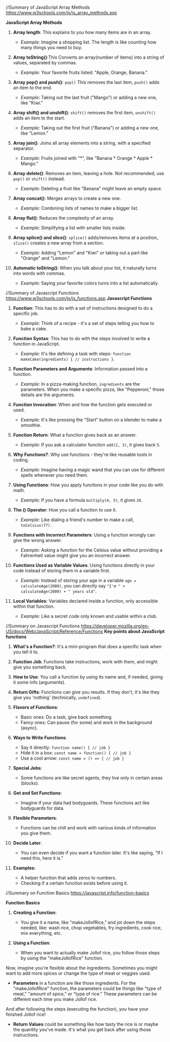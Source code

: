 //Summary of JavaScript Array Methods https://www.w3schools.com/js/js_array_methods.asp

**JavaScript Array Methods**

1. **Array length**: This explains to you how many items are in an array.
   - *Example*: Imagine a shopping list. The length is like counting how many things you need to buy.

2. **Array toString()**:This Converts an array(number of items) into a string of values, separated by commas.
   - *Example*: Your favorite fruits listed: "Apple, Orange, Banana."

3. **Array pop() and push()**: `pop()` This removes the last item, `push()` adds an item to the end.
   - *Example*: Taking out the last fruit ("Mango") or adding a new one, like "Kiwi."

4. **Array shift() and unshift()**: `shift()` removes the first item, `unshift()` adds an item to the start.
   - *Example*: Taking out the first fruit ("Banana") or adding a new one, like "Lemon."

5. **Array join()**: Joins all array elements into a string, with a specified separator.
   - *Example*: Fruits joined with "*", like "Banana * Orange * Apple * Mango."

6. **Array delete()**: Removes an item, leaving a hole. Not recommended; use `pop()` or `shift()` instead.
   - *Example*: Deleting a fruit like "Banana" might leave an empty space.

7. **Array concat()**: Merges arrays to create a new one.
   - *Example*: Combining lists of names to make a bigger list.

8. **Array flat()**: Reduces the complexity of an array.
   - *Example*: Simplifying a list with smaller lists inside.

9. **Array splice() and slice()**: `splice()` adds/removes items at a position, `slice()` creates a new array from a section.
   - *Example*: Adding "Lemon" and "Kiwi" or taking out a part like "Orange" and "Lemon."

10. **Automatic toString()**: When you talk about your list, it naturally turns into words with commas.
    - *Example*: Saying your favorite colors turns into a list automatically.

//Summary of Javascript Functions https://www.w3schools.com/js/js_functions.asp
**Javascript Functions**

1. **Function**: This has to do with a set of instructions designed to do a specific job.
   - *Example*: Think of a recipe - it's a set of steps telling you how to bake a cake.

2. **Function Syntax**: This has to do with the steps involved to write a function in JavaScript.
   - *Example*: It's like defining a task with steps: `function makeCake(ingredients) { // instructions }`.

3. **Function Parameters and Arguments**: Information passed into a function.
   - *Example*: In a pizza-making function, `ingredients` are the parameters. When you make a specific pizza, like "Pepperoni," those details are the arguments.

4. **Function Invocation**: When and how the function gets executed or used.
   - *Example*: It's like pressing the "Start" button on a blender to make a smoothie.

5. **Function Return**: What a function gives back as an answer.
   - *Example*: If you ask a calculator function `add(2, 3)`, it gives back `5`.

6. **Why Functions?**: Why use functions - they're like reusable tools in coding.
   - *Example*: Imagine having a magic wand that you can use for different spells whenever you need them.

7. **Using Functions**: How you apply functions in your code like you do with math.
   - *Example*: If you have a formula `multiply(4, 5)`, it gives `20`.

8. **The () Operator**: How you call a function to use it.
   - *Example*: Like dialing a friend's number to make a call, `toCelsius(77)`.

9. **Functions with Incorrect Parameters**: Using a function wrongly can give the wrong answer.
   - *Example*: Asking a function for the Celsius value without providing a Fahrenheit value might give you an incorrect answer.

10. **Functions Used as Variable Values**: Using functions directly in your code instead of storing them in a variable first.
    - *Example*: Instead of storing your age in a variable `age = calculateAge(2000)`, you can directly say `"I'm " + calculateAge(2000) + " years old"`.

11. **Local Variables**: Variables declared inside a function, only accessible within that function.
    - *Example*: Like a secret code only known and usable within a club.


//Summary on Javascript Functions https://developer.mozilla.org/en-US/docs/Web/JavaScript/Reference/Functions
**Key points about JavaScript functions**

1. **What's a Function?**: It's a mini-program that does a specific task when you tell it to.

2. **Function Job**: Functions take instructions, work with them, and might give you something back.

3. **How to Use**: You call a function by using its name and, if needed, giving it some info (arguments).

4. **Return Gifts**: Functions can give you results. If they don't, it's like they give you 'nothing' (technically, `undefined`).

5. **Flavors of Functions**:
   - Basic ones: Do a task, give back something.
   - Fancy ones: Can pause (for some) and work in the background (async).

6. **Ways to Write Functions**:
   - Say it directly: `function name() { // job }`
   - Hide it in a box: `const name = function() { // job }`
   - Use a cool arrow: `const name = () => { // job }`

7. **Special Jobs**:
   - Some functions are like secret agents, they live only in certain areas (blocks).

8. **Get and Set Functions**: 
   - Imagine if your data had bodyguards. These functions act like bodyguards for data.

9. **Flexible Parameters**: 
   - Functions can be chill and work with various kinds of information you give them.

10. **Decide Later**: 
    - You can even decide if you want a function later. It's like saying, "If I need this, here it is."

11. **Examples**:
    - A helper function that adds zeros to numbers.
    - Checking if a certain function exists before using it.

//Summary on Function Basics https://javascript.info/function-basics

**Function Basics**

1. **Creating a Function**:
   - You give it a name, like "makeJollofRice," and jot down the steps needed, like: wash rice, chop vegetables, fry ingredients, cook rice, mix everything, etc.

2. **Using a Function**:
   - When you want to actually make Jollof rice, you follow those steps by using the "makeJollofRice" function.

Now, imagine you're flexible about the ingredients. Sometimes you might want to add more spices or change the type of meat or veggies used.

- **Parameters** in a function are like those ingredients. For the "makeJollofRice" function, the parameters could be things like "type of meat," "amount of spice," or "type of rice." These parameters can be different each time you make Jollof rice.

And after following the steps (executing the function), you have your finished Jollof rice!

- **Return Values** could be something like how tasty the rice is or maybe the quantity you've made. It's what you get back after using those instructions.






